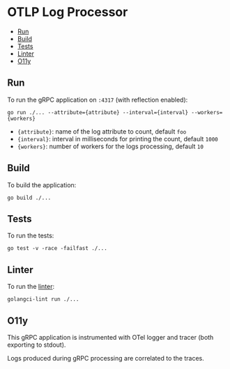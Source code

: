 # OTLP Log Processor

<!-- TOC -->
* [Run](#run)
* [Build](#build)
* [Tests](#tests)
* [Linter](#linter)
* [O11y](#o11y)
<!-- TOC -->

## Run
To run the gRPC application on `:4317` (with reflection enabled):

```shell
go run ./... --attribute={attribute} --interval={interval} --workers={workers}
```

- `{attribute}`: name of the log attribute to count, default `foo`
- `{interval}`: interval in milliseconds for printing the count, default `1000`
- `{workers}`: number of workers for the logs processing, default `10`

## Build

To build the application:

```shell
go build ./...
```

## Tests

To run the tests:

```shell
go test -v -race -failfast ./...
```

## Linter

To run the [linter](https://golangci-lint.run/):

```shell
golangci-lint run ./... 
```

## O11y

This gRPC application is instrumented with OTel logger and tracer (both exporting to stdout).

Logs produced during gRPC processing are correlated to the traces.